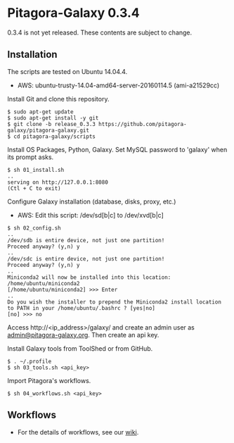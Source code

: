 # Pitagora-Galaxy 0.3.4

0.3.4 is not yet released. These contents are subject to change.

## Installation

The scripts are tested on Ubuntu 14.04.4.

* AWS: ubuntu-trusty-14.04-amd64-server-20160114.5 (ami-a21529cc)

Install Git and clone this repository.

    $ sudo apt-get update
    $ sudo apt-get install -y git
    $ git clone -b release_0.3.3 https://github.com/pitagora-galaxy/pitagora-galaxy.git
    $ cd pitagora-galaxy/scripts

Install OS Packages, Python, Galaxy. Set MySQL password to 'galaxy' when its prompt asks.

    $ sh 01_install.sh
    ..
    serving on http://127.0.0.1:8080
    (Ctl + C to exit)

Configure Galaxy installation (database, disks, proxy, etc.)

* AWS: Edit this script: /dev/sd[b|c] to /dev/xvd[b|c]
```
$ sh 02_config.sh
..
/dev/sdb is entire device, not just one partition!
Proceed anyway? (y,n) y
..
/dev/sdc is entire device, not just one partition!
Proceed anyway? (y,n) y
..
Miniconda2 will now be installed into this location:
/home/ubuntu/miniconda2
[/home/ubuntu/miniconda2] >>> Enter
..
Do you wish the installer to prepend the Miniconda2 install location
to PATH in your /home/ubuntu/.bashrc ? [yes|no]
[no] >>> no
```

Access http://<ip_address>/galaxy/ and create an admin user as admin@pitagora-galaxy.org. Then create an api key.

Install Galaxy tools from ToolShed or from GitHub.

    $ . ~/.profile
    $ sh 03_tools.sh <api_key>

Import Pitagora's workflows.

    $ sh 04_workflows.sh <api_key>

## Workflows

* For the details of workflows, see our [wiki](http://wiki.pitagora-galaxy.org/wiki/index.php/Workflows).
